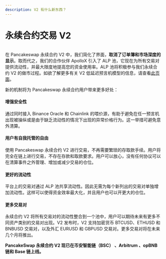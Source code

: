 ```yaml
---
description: V2 有什么新东西？
---
```


# 永续合约交易 V2

<figure><img src="../../../.gitbook/assets/image (308).png" alt=""><figcaption></figcaption></figure>

在 Pancakeswap 永续合约 V2 中，我们简化了界面，**取消了订单簿和市场深度的显示**。取而代之，我们的合作伙伴 ApolloX 引入了 ALP 池，它现在为所有交易对提供流动性，并最大限度地提高您的资金使用率。ALP 池将积极参与我们永续合约 V2 的做市过程。如欲了解更多有关 V2 低延迟预言机模型的信息，请查看[此页面](https://apollox-finance.gitbook.io/apollox-finance/welcome/trading-on-v2/powered-by-binance-oracle-and-chainlink)。&#x20;

新的机制将为 Pancakeswap 永续合约用户带来更多好处：

#### 增强安全性&#x20;

通过同时接入 Binance Oracle 和 Chainlink 的喂价源，有助于避免在任一预言机出现被操纵或是由于缺乏流动性的情况下出现的异常价格行为。这一举措可避免意外清算。&#x20;

#### 用户有自我托管的自由

使用 Pancakeswap 永续合约 V2 进行交易，不再需要繁琐的存取款手续。用户将完全在链上进行交易，不存在存款和取款要求。用户可以放心，没有任何协议可以在清算事件之外管理、增加或减少交易的仓位。

#### 更好的流动性&#x20;

平台上的交易对通过 ALP 池共享流动性。因此无需为每个新列出的交易对单独增加流动性。这样可以使得资金效率最大化，并且用户也可以开更大的仓位。&#x20;

#### 更多交易对

永续合约 V2 将所有交易对的流动性整合到一个池中，用户可以期待未来有更多不同资产类别的交易对出现。V2 发布时，V2 支持加密货币 BTCUSD、ETHUSD 和 BNBUSD 交易对，以及外汇 EURUSD 和 GBPUSD 交易对。更多交易对将在未来几个月将推出。

**PancakeSwap 永续合约 V2 现已在币安智能链（BSC） 、Arbitrum 、opBNB 链和 Base 链上线。**
